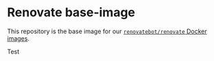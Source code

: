 # Renovate base-image

This repository is the base image for our [`renovatebot/renovate` Docker images](https://hub.docker.com/r/renovate/renovate).

Test
